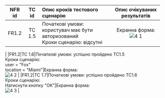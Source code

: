 |NFR id|TC id|Опис кроків тестового сценарію|Опис очікуваних результатів|
|:-----:|:-----:|:-----|:-----:|
|FR1.2|TC 1.5|Початкові умови: користувач має бути авторизований<br> Кроки сценарію: відсутні|Екранна форма:<br> ![4 1](https://github.com/oleksandrblazhko/ai-213-fokin/assets/79007252/01ba357b-4076-4a01-8efb-26d62e6075dd)
|
|FR1.2|TC 1.6|Початкові умови: успішно пройдено TC1.5<br> Кроки сценарію:<br>user = "Fox"<br>location = "Miami"|Екранна форма:<br> ![4 2](https://github.com/oleksandrblazhko/ai-213-fokin/assets/79007252/5a32a719-a0c5-4d22-b69c-f50d37f3e2d0)
|
|FR1.2|TC 1.7|Початкові умови: успішно пройдено TC1.6<br> Кроки сценарію:<br>Натиснути кнопку "OK"|Екранна форма:<br> ![4 3](https://github.com/oleksandrblazhko/ai-213-fokin/assets/79007252/2fba8a15-c554-4882-b98f-f5714fc00b6b)
|
